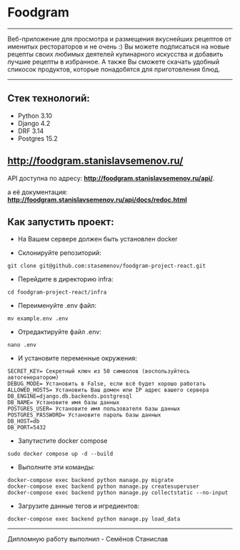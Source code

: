 # Foodgram

***
Веб-приложение для просмотра и размещения вкуснейших рецептов от именитых рестораторов и не очень :) Вы можете подписаться на новые рецепты своих любимых деятелей кулинарного искусства и добавить лучшие рецепты в избранное. А также Вы сможете скачать удобный спикосок продуктов, которые понадобятся для приготовления блюд.
***

## Стек технологий:
- Python 3.10
- Django 4.2
- DRF 3.14
- Postgres 15.2


## http://foodgram.stanislavsemenov.ru/

API доступна по адресу: **http://foodgram.stanislavsemenov.ru/api/**.

а её документация: **http://foodgram.stanislavsemenov.ru/api/docs/redoc.html**

## Как запустить проект:

- На Вашем сервере должен быть установлен docker

- Склонируйте репозиторий:
```
git clone git@github.com:stasemenov/foodgram-project-react.git
```
- Перейдите в директорию infra:
```
cd foodgram-project-react/infra
```
- Переименуйте .env файл:
```
mv example.env .env
```
- Отредактируйте файл .env:
```
nano .env
```
- И установите переменные окружения:
```
SECRET_KEY= Секретный ключ из 50 символов (воспользуйтесь автогенератором)
DEBUG_MODE= Установить в False, если всё будет хорошо работать
ALLOWED_HOSTS= Установить Ваш домен или IP адрес вашего сервера
DB_ENGINE=django.db.backends.postgresql
DB_NAME= Установите имя базы данных
POSTGRES_USER= Установите имя пользователя базы данных
POSTGRES_PASSWORD= Установите пароль базы данных
DB_HOST=db
DB_PORT=5432
```

- Запутистите docker compose
```
sudo docker compose up -d --build
```

- Выполните эти команды:
```
docker-compose exec backend python manage.py migrate
docker-compose exec backend python manage.py createsuperuser
docker-compose exec backend python manage.py collectstatic --no-input
```

- Загрузите данные тегов и игредиентов:
```
docker-compose exec backend python manage.py load_data
```

__________________________________

Дипломную работу выполнил - Семёнов Станислав

